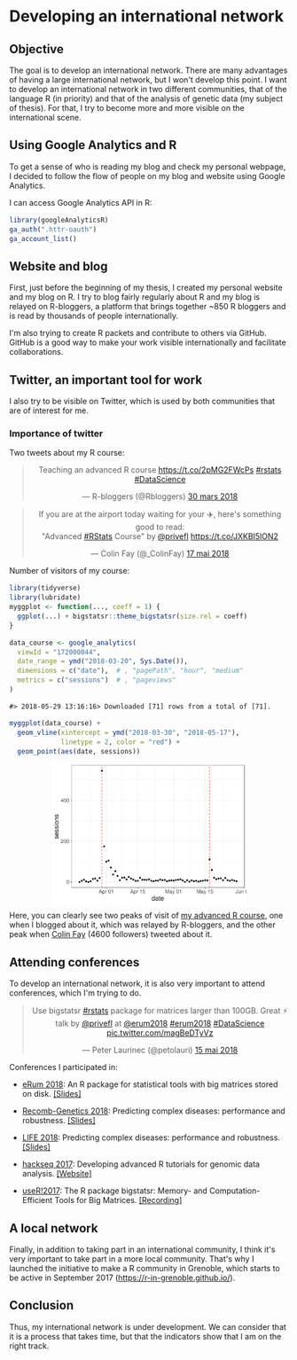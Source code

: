 # Developing an international network



## Objective

The goal is to develop an international network. There are many advantages of having a large international network, but I won't develop this point. I want to develop an international network in two different communities, that of the language R (in priority) and that of the analysis of genetic data (my subject of thesis). For that, I try to become more and more visible on the international scene.

## Using Google Analytics and R

To get a sense of who is reading my blog and check my personal webpage, I decided to follow the flow of people on my blog and website using Google Analytics.

I can access Google Analytics API in R:


```r
library(googleAnalyticsR)
ga_auth(".httr-oauth")
ga_account_list()
```

<div data-pagedtable="false">
  <script data-pagedtable-source type="application/json">
{"columns":[{"label":["accountId"],"name":[1],"type":["chr"],"align":["left"]},{"label":["accountName"],"name":[2],"type":["chr"],"align":["left"]},{"label":["internalWebPropertyId"],"name":[3],"type":["chr"],"align":["left"]},{"label":["level"],"name":[4],"type":["chr"],"align":["left"]},{"label":["websiteUrl"],"name":[5],"type":["chr"],"align":["left"]},{"label":["webPropertyId"],"name":[6],"type":["chr"],"align":["left"]},{"label":["webPropertyName"],"name":[7],"type":["chr"],"align":["left"]},{"label":["type"],"name":[8],"type":["chr"],"align":["left"]},{"label":["viewId"],"name":[9],"type":["chr"],"align":["left"]},{"label":["viewName"],"name":[10],"type":["chr"],"align":["left"]}],"data":[{"1":"100463316","2":"privefl","3":"172481062","4":"STANDARD","5":"https://privefl.github.io/advr38book/","6":"UA-100463316-5","7":"Advanced R course","8":"WEB","9":"172000044","10":"Toutes les données du site Web"},{"1":"100463316","2":"privefl","3":"147936030","4":"STANDARD","5":"http://r-in-grenoble.github.io/blog/","6":"UA-100463316-2","7":"Blog of the R user group in Grenoble","8":"WEB","9":"152777290","10":"Toutes les données du site Web"},{"1":"100463316","2":"privefl","3":"148988557","4":"STANDARD","5":"http://privefl.github.io/about.html","6":"UA-100463316-3","7":"Mon site web (About)","8":"WEB","9":"153879696","10":"Toutes les données du site Web"},{"1":"100463316","2":"privefl","3":"147313761","4":"STANDARD","5":"https://privefl.github.io/blog","6":"UA-100463316-1","7":"My R blog","8":"WEB","9":"152155542","10":"Toutes les données du site Web"}],"options":{"columns":{"min":{},"max":[10]},"rows":{"min":[10],"max":[10]},"pages":{}}}
  </script>
</div>


## Website and blog

First, just before the beginning of my thesis, I created my personal website and my blog on R. I try to blog fairly regularly about R and my blog is relayed on R-bloggers, a platform that brings together ~850 R bloggers and is read by thousands of people internationally. 

I'm also trying to create R packets and contribute to others via GitHub. GitHub is a good way to make your work visible internationally and facilitate collaborations.

## Twitter, an important tool for work

I also try to be visible on Twitter, which is used by both communities that are of interest for me. 
<!-- I'm starting to have followers, even though I have not yet released any official "R" paper or package. I intend to remedy this by going to present a package of community R 1000 people (http://sched.co/Axrw). It will also be an opportunity to meet people and make contacts. -->

### Importance of twitter

Two tweets about my R course:

<blockquote class="twitter-tweet" data-lang="en" align="center"><p lang="en" dir="ltr">Teaching an advanced R course <a href="https://t.co/2pMG2FWcPs">https://t.co/2pMG2FWcPs</a> <a href="https://twitter.com/hashtag/rstats?src=hash&amp;ref_src=twsrc%5Etfw">#rstats</a> <a href="https://twitter.com/hashtag/DataScience?src=hash&amp;ref_src=twsrc%5Etfw">#DataScience</a></p>&mdash; R-bloggers (@Rbloggers) <a href="https://twitter.com/Rbloggers/status/979539984679161857?ref_src=twsrc%5Etfw">30 mars 2018</a></blockquote>
<script async src="https://platform.twitter.com/widgets.js" charset="utf-8"></script>


<blockquote class="twitter-tweet" data-lang="en" align="center"><p lang="en" dir="ltr">If you are at the airport today waiting for your ✈️, here&#39;s something good to read: <br>&quot;Advanced <a href="https://twitter.com/hashtag/RStats?src=hash&amp;ref_src=twsrc%5Etfw">#RStats</a> Course&quot; by <a href="https://twitter.com/privefl?ref_src=twsrc%5Etfw">@privefl</a>  <a href="https://t.co/JXKBI5lON2">https://t.co/JXKBI5lON2</a></p>&mdash; Colin Fay (@_ColinFay) <a href="https://twitter.com/_ColinFay/status/997073282905067520?ref_src=twsrc%5Etfw">17 mai 2018</a></blockquote>
<script async src="https://platform.twitter.com/widgets.js" charset="utf-8"></script>

Number of visitors of my course:


```r
library(tidyverse)
library(lubridate)
myggplot <- function(..., coeff = 1) {
  ggplot(...) + bigstatsr::theme_bigstatsr(size.rel = coeff)
}
```


```r
data_course <- google_analytics(
  viewId = "172000044",
  date_range = ymd("2018-03-20", Sys.Date()),
  dimensions = c("date"),  # , "pagePath", "hour", "medium"
  metrics = c("sessions")  # , "pageviews"
)
```

```
#> 2018-05-29 13:16:16> Downloaded [71] rows from a total of [71].
```

```r
myggplot(data_course) + 
  geom_vline(xintercept = ymd("2018-03-30", "2018-05-17"), 
             linetype = 2, color = "red") + 
  geom_point(aes(date, sessions))
```

<img src="network_files/figure-html/unnamed-chunk-3-1.svg" width="70%" style="display: block; margin: auto;" />

Here, you can clearly see two peaks of visit of [my advanced R course](https://privefl.github.io/advr38book/), one when I blogged about it, which was relayed by R-bloggers, and the other peak when [Colin Fay](https://twitter.com/_colinfay) (4600 followers) tweeted about it.

## Attending conferences

To develop an international network, it is also very important to attend conferences, which I'm trying to do.

<blockquote class="twitter-tweet" data-lang="en" align="center"><p lang="en" dir="ltr">Use bigstatsr <a href="https://twitter.com/hashtag/rstats?src=hash&amp;ref_src=twsrc%5Etfw">#rstats</a> package for matrices larger than 100GB. Great ⚡ talk by <a href="https://twitter.com/privefl?ref_src=twsrc%5Etfw">@privefl</a> at <a href="https://twitter.com/erum2018?ref_src=twsrc%5Etfw">@erum2018</a> <a href="https://twitter.com/hashtag/erum2018?src=hash&amp;ref_src=twsrc%5Etfw">#erum2018</a> <a href="https://twitter.com/hashtag/DataScience?src=hash&amp;ref_src=twsrc%5Etfw">#DataScience</a> <a href="https://t.co/magBeDTyVz">pic.twitter.com/magBeDTyVz</a></p>&mdash; Peter Laurinec (@petolauri) <a href="https://twitter.com/petolauri/status/996338652820201472?ref_src=twsrc%5Etfw">15 mai 2018</a></blockquote>
<script async src="https://platform.twitter.com/widgets.js" charset="utf-8"></script>

Conferences I participated in:

- [eRum 2018](https://2018.erum.io/): An R package for statistical tools with big matrices stored on disk. [[Slides]](https://privefl.github.io/eRum-2018/slides.html)

- [Recomb-Genetics 2018](http://recomb2018.fr/recomb-genetics/): Predicting complex diseases: performance and robustness. [[Slides]](https://privefl.github.io/thesis-docs/recomb18.html)

- [LIFE 2018](https://life.univ-grenoble-alpes.fr/life-world/events-news/life-annual-meeting-725690.htm?RH=11210192165071361): Predicting complex diseases: performance and robustness. [[Slides]](https://github.com/privefl/paper2-PRS/blob/master/LIFE/pres-f-priv%C3%A9.pdf)

- [hackseq 2017](http://www.hackseq.com/): Developing advanced R tutorials for genomic data analysis. [[Website]](https://hackseq.github.io/2017_project_5/)

- [useR!2017](https://user2017.brussels/): The R package bigstatsr:
Memory- and Computation-Efficient Tools for Big Matrices. [[Recording]](https://t.co/aYt0q8MeXJ)

## A local network

Finally, in addition to taking part in an international community, I think it's very important to take part in a more local community. That's why I launched the initiative to make a R community in Grenoble, which starts to be active in September 2017 (https://r-in-grenoble.github.io/).

## Conclusion

Thus, my international network is under development. We can consider that it is a process that takes time, but that the indicators show that I am on the right track.


